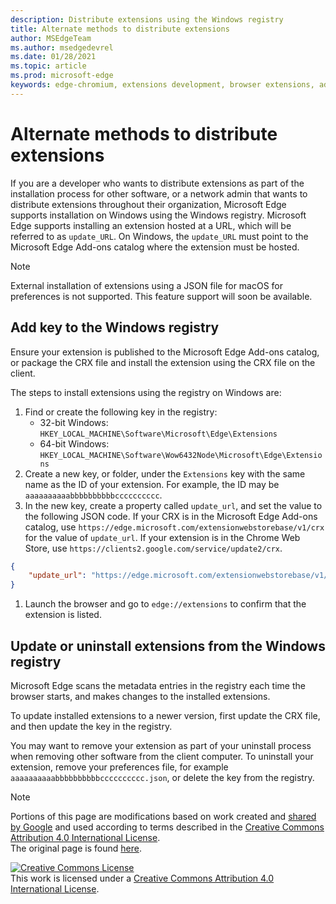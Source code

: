 ```yaml
---
description: Distribute extensions using the Windows registry
title: Alternate methods to distribute extensions
author: MSEdgeTeam
ms.author: msedgedevrel
ms.date: 01/28/2021
ms.topic: article
ms.prod: microsoft-edge
keywords: edge-chromium, extensions development, browser extensions, add-ons, partner center, developer
---
```


# Alternate methods to distribute extensions  

If you are a developer who wants to distribute extensions as part of the installation process for other software, or a network admin that wants to distribute extensions throughout their organization, Microsoft Edge supports installation on Windows using the Windows registry. Microsoft Edge supports installing an extension hosted at a URL, which will be referred to as `update_URL`.  On Windows, the `update_URL` must point to the Microsoft Edge Add-ons catalog where the extension must be hosted.  

> [!NOTE]
> External installation of extensions using a JSON file for macOS <!--and Linux--> for preferences is not supported.  This feature support will soon be available.

## Add key to the Windows registry  

Ensure your extension is published to the Microsoft Edge Add-ons catalog, or package the CRX file and install the extension using the CRX file on the client.  

The steps to install extensions using the registry on Windows are:  

1.   Find or create the following key in the registry:  
     *   32-bit Windows:  `HKEY_LOCAL_MACHINE\Software\Microsoft\Edge\Extensions`  
     *   64-bit Windows:  `HKEY_LOCAL_MACHINE\Software\Wow6432Node\Microsoft\Edge\Extensions`  
1.   Create a new key, or folder, under the `Extensions` key with the same name as the ID of your extension. For example, the ID may be `aaaaaaaaaabbbbbbbbbbcccccccccc`.  
1.   In the new key, create a property called `update_url`, and set the value to the following JSON code. If your CRX is in the Microsoft Edge Add-ons catalog, use `https://edge.microsoft.com/extensionwebstorebase/v1/crx` for the value of `update_url`. If your extension is in the Chrome Web Store, use `https://clients2.google.com/service/update2/crx`.  
    
```JSON  
{
    "update_url": "https://edge.microsoft.com/extensionwebstorebase/v1/crx"
}
```  

1.   Launch the browser and go to `edge://extensions` to confirm that the extension is listed.  

## Update or uninstall extensions from the Windows registry  

Microsoft Edge scans the metadata entries in the registry each time the browser starts, and makes changes to the installed extensions.   

To update installed extensions to a newer version, first update the CRX file, and then update the key in the registry.  

You may want to remove your extension as part of your uninstall process when removing other software from the client computer. To uninstall your extension, remove your preferences file, for example `aaaaaaaaaabbbbbbbbbbcccccccccc.json`, or delete the key from the registry.  

<!-- image links -->  

<!-- links -->  

> [!NOTE]
> Portions of this page are modifications based on work created and [shared by Google][GoogleSitePolicies] and used according to terms described in the [Creative Commons Attribution 4.0 International License][CCA4IL].  
> The original page is found [here](https://developer.chrome.com/apps/external_extensions).  

[![Creative Commons License][CCby4Image]][CCA4IL]  
This work is licensed under a [Creative Commons Attribution 4.0 International License][CCA4IL].  

[CCA4IL]: https://creativecommons.org/licenses/by/4.0  
[CCby4Image]: https://i.creativecommons.org/l/by/4.0/88x31.png  
[GoogleSitePolicies]: https://developers.google.com/terms/site-policies
